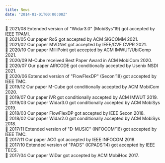 ```yaml
---
title: News
date: "2014-01-01T00:00:00Z"
---
```

:loudspeaker: 2021/08 Extended version of "Widar3.0" (MobiSys'19) got accepted by IEEE TPAMI.\
:loudspeaker: 2021/05 Our paper RoS got accepted by ACM SIGCOMM 2021.\
:loudspeaker: 2021/02 Our paper MVDNet got accepted by IEEE/CVF CVPR 2021.\
:loudspeaker: 2020/10 Our paper MilliPoint got accepted by ACM IMWUT/UbiComp 2021.\
:loudspeaker: 2020/09 M-Cube received Best Paper Award in ACM MobiCom 2020.\
:loudspeaker: 2020/07 Our paper AIRCODE got conditionally accepted by Usenix NSDI 2021.\
:loudspeaker: 2020/06 Extended version of "FlowFlexDP" (Secon'18) got accepted by IEEE TMC.\
:loudspeaker: 2019/12 Our paper M-Cube got conditionally accepted by ACM MobiCom 2020.\
:loudspeaker: 2019/07 Our paper iVR got conditionally accepted by ACM IMWUT 2019.\
:loudspeaker: 2019/03 Our paper Widar3.0 got conditionally accepted by ACM MobiSys 2019.\
:loudspeaker: 2018/03 Our paper FlowFlexDP got accepted by IEEE Secon 2018.\
:loudspeaker: 2018/02 Our paper Widar2.0 got conditionally accepted by ACM MobiSys 2018.\
:loudspeaker: 2017/11 Extended version of "D-MUSIC" (INFOCOM'16) got accepted by IEEE TMC.\
:loudspeaker: 2017/11 Our paper ACG got accepted by IEEE INFOCOM 2018.\
:loudspeaker: 2017/10 Extended version of "PADS" (ICPADS'14) got accepted by IEEE TECS.\
:loudspeaker: 2017/04 Our paper WiDar got accepted by ACM MobiHoc 2017.
